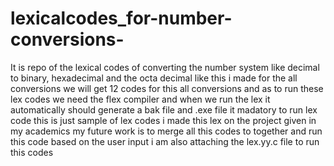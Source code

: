 # lexicalcodes_for-number-conversions-
It is repo of the lexical codes of converting the number system like decimal to binary, hexadecimal and the octa decimal 
like this i made for the all conversions we will get 12 codes for this all conversions and as to run these lex codes we need the flex compiler and when we run the lex it automatically should generate a bak file and .exe file it madatory to run lex code
this is just sample of lex codes
i made this lex on the project given in my academics
my future work is to merge all this codes to together and run this code based on the user input
i am also attaching the lex.yy.c file to run this codes
